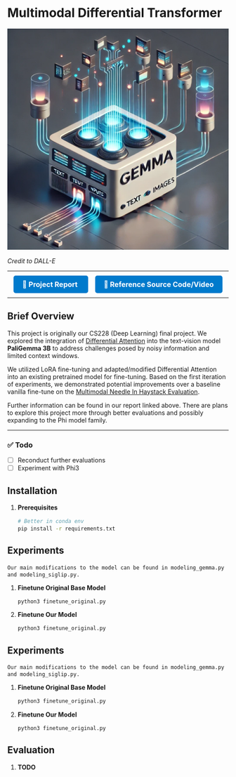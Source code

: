 # Multimodal Differential Transformer

<div align="center">
    <img src="images/overview.png" alt="Project Overview" width="800">
</div>

*Credit to DALL-E*

---

<div align="center" style="margin: 20px 0;">
    <a href="https://drive.google.com/file/d/1PVzOSapdhu_CjMikqycHYtwpx-iCsPE1/view?usp=sharing" style="text-decoration: none; font-size: 16px; font-weight: bold; padding: 10px 20px; background-color: #007acc; color: white; border-radius: 5px;">
        📄 Project Report
    </a>
    &nbsp;&nbsp;&nbsp;
    <a href="https://www.youtube.com/watch?v=vAmKB7iPkWw" style="text-decoration: none; font-size: 16px; font-weight: bold; padding: 10px 20px; background-color: #007acc; color: white; border-radius: 5px;">
        🎥 Reference Source Code/Video
    </a>
</div>

---

## Brief Overview

This project is originally our CS228 (Deep Learning) final project. We explored the integration of [Differential Attention](https://arxiv.org/pdf/2410.05258) into the text-vision model **PaliGemma 3B** to address challenges posed by noisy information and limited context windows. 

We utilized LoRA fine-tuning and adapted/modified Differential Attention into an existing pretrained model for fine-tuning. Based on the first iteration of experiments, we demonstrated potential improvements over a baseline vanilla fine-tune on the [Multimodal Needle In Haystack Evaluation](https://arxiv.org/pdf/2406.11230).

Further information can be found in our report linked above. There are plans to explore this project more through better evaluations and possibly expanding to the Phi model family.

---

### ✅ Todo
  - [ ] Reconduct further evaluations
  - [ ] Experiment with Phi3

## Installation

1. **Prerequisites**  
   ```bash
   # Better in conda env
   pip install -r requirements.txt

## Experiments
    Our main modifications to the model can be found in modeling_gemma.py and modeling_siglip.py. 

1. **Finetune Original Base Model**  
   ```bash
   python3 finetune_original.py
2. **Finetune Our Model**  
   ```bash
   python3 finetune_original.py


## Experiments
    Our main modifications to the model can be found in modeling_gemma.py and modeling_siglip.py. 

1. **Finetune Original Base Model**  
   ```bash
   python3 finetune_original.py
2. **Finetune Our Model**  
   ```bash
   python3 finetune_original.py


## Evaluation

1. **TODO**  

